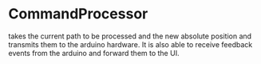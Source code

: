# CommandProcessor

takes the current path to be processed and the new absolute position and transmits them to the arduino hardware.
It is also able to receive feedback events from the arduino and forward them to the UI.
